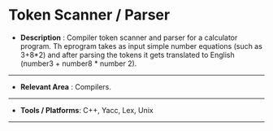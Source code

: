 # Token Scanner / Parser

- **Description** : Compiler token scanner and parser for a calculator program. Th eprogram takes as input simple number equations (such as 3+8\*2) and after parsing the tokens it gets translated to English (number3 + number8 * number 2).
___
- **Relevant Area** : Compilers.
___
- **Tools / Platforms**:  C++, Yacc, Lex, Unix
___
